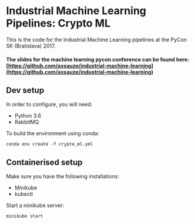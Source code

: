# Industrial Machine Learning Pipelines: Crypto ML
This is the code for the Industrial Machine Learning 
pipelines at the PyCon SK (Bratislava) 2017.

#### The slides for the machine learning pycon conference can be found here: [https://github.com/axsauze/industrial-machine-learning](https://github.com/axsauze/industrial-machine-learning)

## Dev setup

In order to configure, you will need:
* Python 3.6
* RabbitMQ


To build the environment using conda:
```
conda env create -f crypto_ml.yml 
```

## Containerised setup

Make sure you have the following installations:
* Minikube
* kubectl

Start a minikube server:
```
minikube start
```


